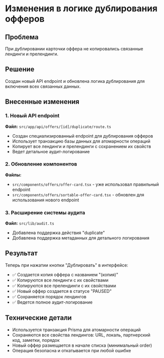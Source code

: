# Изменения в логике дублирования офферов

## Проблема
При дублировании карточки оффера не копировались связанные лендинги и прелендинги.

## Решение
Создан новый API endpoint и обновлена логика дублирования для включения всех связанных данных.

## Внесенные изменения

### 1. Новый API endpoint
**Файл:** `src/app/api/offers/[id]/duplicate/route.ts`
- Создан специализированный endpoint для дублирования офферов
- Использует транзакцию базы данных для атомарности операций
- Копирует все лендинги и прелендинги с сохранением их свойств
- Ведет детальное аудит-логирование

### 2. Обновление компонентов
**Файлы:**
- `src/components/offers/offer-card.tsx` - уже использовал правильный endpoint
- `src/components/offers/sortable-offer-card.tsx` - обновлен для использования нового endpoint

### 3. Расширение системы аудита
**Файл:** `src/lib/audit.ts`
- Добавлена поддержка действия "duplicate"
- Добавлена поддержка метаданных для детального логирования

## Результат
Теперь при нажатии кнопки "Дублировать" в интерфейсе:
- ✅ Создается копия оффера с названием "(копия)"
- ✅ Копируются все лендинги с их свойствами
- ✅ Копируются все прелендинги с их свойствами
- ✅ Новый оффер создается в статусе "PAUSED"
- ✅ Сохраняется порядок лендингов
- ✅ Ведется полное аудит-логирование

## Технические детали
- Используется транзакция Prisma для атомарности операций
- Сохраняются все свойства лендингов: URL, локаль, партнерский код, заметки, порядок
- Новый оффер размещается в начале списка (минимальный order)
- Операция безопасна и откатывается при любой ошибке
